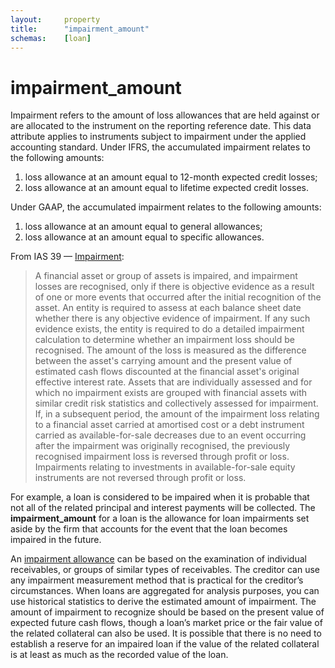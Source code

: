 ```yaml
---
layout:		property  
title:		"impairment_amount"  
schemas:	[loan]  
---
```


# impairment_amount

Impairment refers to the amount of loss allowances that are held against or are allocated to the instrument on the reporting reference date. This data attribute applies to instruments subject to impairment under the applied accounting standard. Under IFRS, the accumulated impairment relates to the following amounts:

1. loss allowance at an amount equal to 12-month expected credit losses;
2. loss allowance at an amount equal to lifetime expected credit losses.

Under GAAP, the accumulated impairment relates to the following
amounts:

1.  loss allowance at an amount equal to general allowances;
2.  loss allowance at an amount equal to specific allowances.

From IAS 39 — [Impairment][impairdef]:

> A financial asset or group of assets is impaired, and impairment losses are recognised, only if there is objective evidence as a result of one or more events that occurred after the initial recognition of the asset. An entity is required to assess at each balance sheet date whether there is any objective evidence of impairment. If any such evidence exists, the entity is required to do a detailed impairment calculation to determine whether an impairment loss should be recognised. The amount of the loss is measured as the difference between the asset's carrying amount and the present value of estimated cash flows discounted at the financial asset's original effective interest rate.
> Assets that are individually assessed and for which no impairment exists are grouped with financial assets with similar credit risk statistics and collectively assessed for impairment.
> If, in a subsequent period, the amount of the impairment loss relating to a financial asset carried at amortised cost or a debt instrument carried as available-for-sale decreases due to an event occurring after the impairment was originally recognised, the previously recognised impairment loss is reversed through profit or loss. Impairments relating to investments in available-for-sale equity instruments are not reversed through profit or loss.

[impairdef]: http://www.iasplus.com/en/standards/ias/ias39 

For example, a loan is considered to be impaired when it is probable that not all of the related principal and interest payments will be collected. The **impairment_amount** for a loan is the allowance for loan impairments set aside by the firm that accounts for the event that the loan becomes impaired in the future.

An [impairment allowance][amountdef] can be based on the examination of individual receivables, or groups of similar types of receivables. The creditor can use any impairment measurement method that is practical for the creditor’s circumstances. When loans are aggregated for analysis purposes, you can use historical statistics to derive the estimated amount of impairment. The amount of impairment to recognize should be based on the present value of expected future cash flows, though a loan’s market price or the fair value of the related collateral can also be used. It is possible that there is no need to establish a reserve for an impaired loan if the value of the related collateral is at least as much as the recorded value of the loan.

[amountdef]: http://www.accountingtools.com/questions-and-answers/loan-impairment-accounting.html


